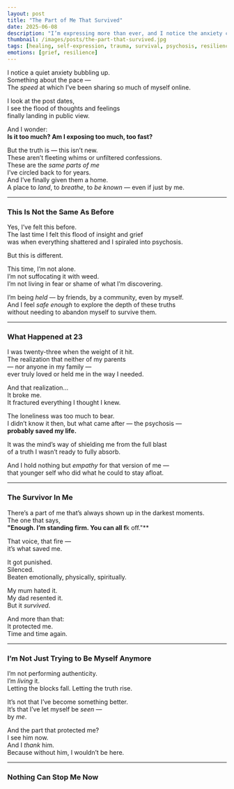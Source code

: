 ```yaml
---
layout: post
title: "The Part of Me That Survived"
date: 2025-06-08
description: "I’m expressing more than ever, and I notice the anxiety creeping in. But these truths have been waiting inside me for years — and the part of me that’s always protected me is finally being heard."
thumbnail: /images/posts/the-part-that-survived.jpg
tags: [healing, self-expression, trauma, survival, psychosis, resilience]
emotions: [grief, resilience]
---
```


I notice a quiet anxiety bubbling up.  
Something about the pace —  
The *speed* at which I’ve been sharing so much of myself online.

I look at the post dates,  
I see the flood of thoughts and feelings  
finally landing in public view.

And I wonder:  
**Is it too much? Am I exposing too much, too fast?**

But the truth is — this isn’t new.  
These aren’t fleeting whims or unfiltered confessions.  
These are the *same parts of me*  
I’ve circled back to for years.  
And I’ve finally given them a home.  
A place to *land*, to *breathe*, to *be known* — even if just by me.

---

### This Is Not the Same As Before

Yes, I’ve felt this before.  
The last time I felt this flood of insight and grief  
was when everything shattered and I spiraled into psychosis.

But this is different.

This time, I’m not alone.  
I’m not suffocating it with weed.  
I’m not living in fear or shame of what I’m discovering.

I’m being *held* — by friends, by a community, even by myself.  
And I feel *safe enough* to explore the depth of these truths  
without needing to abandon myself to survive them.

---

### What Happened at 23

I was twenty-three when the weight of it hit.  
The realization that neither of my parents  
— nor anyone in my family —  
ever truly loved or held me in the way I needed.

And that realization…  
It broke me.  
It fractured everything I thought I knew.

The loneliness was too much to bear.  
I didn’t know it then, but what came after — the psychosis —  
**probably saved my life.**

It was the mind’s way of shielding me from the full blast  
of a truth I wasn’t ready to fully absorb.

And I hold nothing but *empathy* for that version of me —  
that younger self who did what he could to stay afloat.

---

### The Survivor In Me

There’s a part of me that’s always shown up in the darkest moments.  
The one that says,  
**"Enough. I’m standing firm. You can all f**k off."**

That voice, that fire —  
it’s what saved me.

It got punished.  
Silenced.  
Beaten emotionally, physically, spiritually.

My mum hated it.  
My dad resented it.  
But it *survived*.

And more than that:  
It protected me.  
Time and time again.

---

### I’m Not Just Trying to Be Myself Anymore

I’m not performing authenticity.  
I’m *living* it.  
Letting the blocks fall. Letting the truth rise.

It’s not that I’ve become something better.  
It’s that I’ve let myself be *seen* —  
by *me*.

And the part that protected me?  
I see him now.  
And I *thank* him.  
Because without him, I wouldn’t be here.

---

### Nothing Can Stop Me Now

